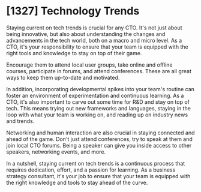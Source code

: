 # [1327] Technology Trends

Staying current on tech trends is crucial for any CTO. It's not just about being innovative, but also about understanding the changes and advancements in the tech world, both on a macro and micro level. As a CTO, it's your responsibility to ensure that your team is equipped with the right tools and knowledge to stay on top of their game.

Encourage them to attend local user groups, take online and offline courses, participate in forums, and attend conferences. These are all great ways to keep them up-to-date and motivated.

In addition, incorporating developmental spikes into your team's routine can foster an environment of experimentation and continuous learning. As a CTO, it's also important to carve out some time for R&D and stay on top of tech. This means trying out new frameworks and languages, staying in the loop with what your team is working on, and reading up on industry news and trends.

Networking and human interaction are also crucial in staying connected and ahead of the game. Don't just attend conferences, try to speak at them and join local CTO forums. Being a speaker can give you inside access to other speakers, networking events, and more.

In a nutshell, staying current on tech trends is a continuous process that requires dedication, effort, and a passion for learning. As a business strategy consultant, it's your job to ensure that your team is equipped with the right knowledge and tools to stay ahead of the curve.


